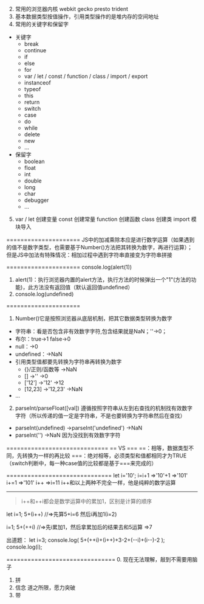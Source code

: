 2. 常用的浏览器内核
webkit
gecko
presto
trident
3. 基本数据类型按值操作，引用类型操作的是堆内存的空间地址
4. 常用的关键字和保留字
- 关键字
	+ break
	+ continue
	+ if
	+ else
	+ for
	+ var / let / const / function / class / import / export
	+ instanceof
	+ typeof
	+ this
	+ return 
	+ switch
	+ case
	+ do
	+ while
	+ delete
	+ new 
	+ ...
- 保留字
	+ boolean
	+ float
	+ int
	+ double
	+ long
	+ char
	+ debugger
	+ ...
5. var / let 创建变量
   const 创建常量
   function 创建函数 
   class 创建类
   import 模块导入

=====================
JS中的加减乘除本应是进行数学运算（如果遇到的值不是数字类型，也需要基于Number()方法把其转换为数字，再进行运算）；但是JS中加法有特殊情况：相加过程中遇到字符串直接变为字符串拼接

=====================
console.log(alert(1))  
1. alert(1)：执行浏览器内置的alert方法，执行方法的时候弹出一个"1"(方法的功能)，此方法没有返回值（默认返回值undefined）
2. console.log(undefined)

=====================
1. Number()它是按照浏览器从底层机制，把其它数据类型转换为数字
- 字符串：看是否包含非有效数字字符,包含结果就是NaN；''->0；
- 布尔：true->1  false->0
- null：->0
- undefined：->NaN
- 引用类型值都要先转换为字符串再转换为数字
	+ {}/正则/函数等  ->NaN
	+ [] ->'' ->0
	+ ['12'] ->'12' ->12
	+ [12,23] ->'12,23' ->NaN
- ...

2. parseInt/parseFloat([val]) 遵循按照字符串从左到右查找的机制找有效数字字符（所以传递的值一定是字符串，不是也要转换为字符串然后在查找）
- parseInt(undefined) ->parseInt('undefined') ->NaN
- parseInt('') ->NaN  因为没找到有效数字字符

=============================
== VS ===
==：相等，数据类型不同，先转换为一样的再比较
===：绝对相等，必须类型和值都相同才为TRUE（switch判断中，每一种case值的比较都是基于===来完成的）

==============================
let i='10';
i=i+1 =>'10'+1 =>'101'
i+=1  =>'101'
i++   =>i=11   i++和以上两种不完全一样，他是纯粹的数学运算

----
> i++和++i都会是数学运算中的累加1，区别是计算的顺序

let i=1;
5+(i++)  //=>先算5+i=6  然后i再加1(i=2)

i=1;
5+(++i) //=>先i累加1，然后拿累加后的结果去和5运算 =>7

出道题：
let i=3;
console.log( 5+(++i)+(i++)+3-2+(--i)+(i--)-2 );
console.log(i);

===============================
0. 现在无法理解，敲到不需要用脑子
1. 拼
2. 信念  道之所限，愿力突破  
3. 带


